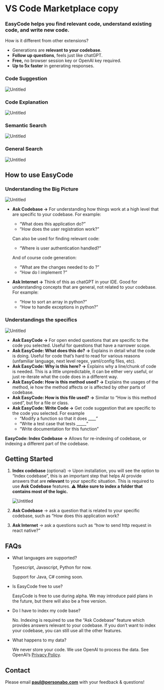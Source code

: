 # VS Code Marketplace copy

### EasyCode helps you find relevant code, understand existing code, and write new code.

How is it different from other extensions? 

- Generations are **relevant to your codebase**.
- **Follow up questions**, feels just like chatGPT.
- **Free,** no browser session key or OpenAI key required.
- **Up to 5x faster** in generating responses.

### Code Suggestion

![Untitled](VS%20Code%20Marketplace%20copy%20e9839aeb56a347598f7a4931c1d86904/Untitled.png)

### Code Explanation

![Untitled](VS%20Code%20Marketplace%20copy%20e9839aeb56a347598f7a4931c1d86904/Untitled%201.png)

### Semantic Search

![Untitled](VS%20Code%20Marketplace%20copy%20e9839aeb56a347598f7a4931c1d86904/Untitled%202.png)

### General Search

![Untitled](VS%20Code%20Marketplace%20copy%20e9839aeb56a347598f7a4931c1d86904/Untitled%203.png)

## How to use EasyCode

### **Understanding the Big Picture**

![Untitled](VS%20Code%20Marketplace%20copy%20e9839aeb56a347598f7a4931c1d86904/Untitled%204.png)

- **Ask Codebase →** For understanding how things work at a high level that are specific to your codebase. For example:
    - “What does this application do?”
    - “How does the user registration work?”
    
    Can also be used for finding relevant code:
    
    - “Where is user authentication handled?”
    
    And of course code generation:
    
    - “What are the changes needed to do <replace with a feature>?”
    - “How do I implement <replace with an idea>?”
- **Ask Internet →** Think of this as chatGPT in your IDE. Good for understanding concepts that are general, not related to your codebase. For example:
    - “How to sort an array in python?”
    - “How to handle exceptions in python?”

### **Understandings the specifics**

![Untitled](VS%20Code%20Marketplace%20copy%20e9839aeb56a347598f7a4931c1d86904/Untitled%205.png)

- **Ask EasyCode →** For open ended questions that are specific to the code you selected. Useful for questions that have a narrower scope.
- **Ask EasyCode: What does this do? →** Explains in detail what the code is doing. Useful for code that’s hard to read for various reasons (unfamiliar language, next level regex, yaml/config files, etc).
- **Ask EasyCode: Why is this here? →** Explains why a line/chunk of code is needed. This is a little unpredictable, it can be either very useful, or just re-iterate what the code does in a different way.
- **Ask EasyCode: How is this method used? →** Explains the usages of the method, ie how the method affects or is affected by other parts of codebase.
- **Ask EasyCode: How is this file used? →** Similar to “How is this method used”, but for a file or class.
- **Ask EasyCode: Write Code →** Get code suggestion that are specific to the code you selected. For example
    - “Modify a function so that it does ____”
    - “Write a test case that tests _____”
    - “Write documentation for this function”

**EasyCode: Index Codebase →** Allows for re-indexing of codebase, or indexing a different part of the codebase.

## Getting Started

1. **Index codebase** (optional) → Upon installation, you will see the option to “Index codebase”, this is an important step that helps AI provide answers that are **relevant** to your specific situation. This is required to use **Ask Codebase** features. ⚠️ **Make sure to index a folder that contains most of the logic.**
    
    ![Untitled](VS%20Code%20Marketplace%20copy%20e9839aeb56a347598f7a4931c1d86904/Untitled.gif)
    
2. **Ask Codebase** → ask a question that is related to your specific codebase, such as “How does this application work?
3. **Ask Internet** → ask a questions such as “how to send http request in react native?”

## FAQs

- What languages are supported?
    
    Typescript, Javascript, Python for now.
    
    Support for Java, C# coming soon.
    
- Is EasyCode free to use?
    
    EasyCode is free to use during alpha. We may introduce paid plans in the future, but there will also be a free version. 
    
- Do I have to index my code base?
    
    No. Indexing is required to use the “Ask Codebase” feature which provides answers relevant to your codebase. If you don’t want to index your codebase, you can still use all the other features. 
    
- What happens to my data?
    
    We never store your code. We use OpenAI to process the data. See OpenAI’s [Privacy Policy](https://openai.com/privacy/). 
    

## Contact

Please email **[paul@personabo.com](https://www.notion.so/Jim-Dave-Paul-Personabo-Discovery-05468348545d4af381f8c878cdcd59e6)** with your feedback & questions!